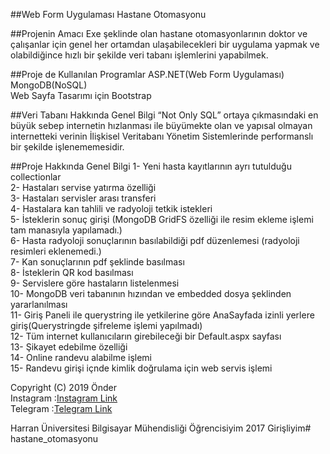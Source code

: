 ##Web Form Uygulaması Hastane Otomasyonu

##Projenin Amacı
Exe şeklinde olan hastane otomasyonlarının doktor ve çalışanlar için genel her ortamdan ulaşabilecekleri bir uygulama yapmak ve olabildiğince hızlı bir şekilde veri tabanı işlemlerini yapabilmek.

##Proje de Kullanılan Programlar
ASP.NET(Web Form Uygulaması)<br/>
MongoDB(NoSQL)<br/>
Web Sayfa Tasarımı için Bootstrap

##Veri Tabanı Hakkında Genel Bilgi
“Not Only SQL” ortaya çıkmasındaki en büyük sebep internetin hızlanması ile büyümekte olan ve yapısal olmayan internetteki verinin İlişkisel Veritabanı Yönetim Sistemlerinde performanslı bir şekilde işlenememesidir.

##Proje Hakkında Genel Bilgi
1-     Yeni hasta kayıtlarının ayrı tutulduğu collectionlar<br/>
2-     Hastaları servise yatırma özelliği<br/>
3-     Hastaları servisler arası transferi<br/>
4-     Hastalara kan tahlili ve radyoloji tetkik istekleri<br/>
5-     İsteklerin sonuç girişi (MongoDB GridFS özelliği ile resim ekleme işlemi tam manasıyla yapılamadı.)<br/>
6-     Hasta radyoloji sonuçlarının basılabildiği pdf düzenlemesi (radyoloji resimleri eklenemedi.)<br/>
7-     Kan sonuçlarının pdf şeklinde basılması<br/>
8-     İsteklerin QR kod basılması<br/>
9-     Servislere göre hastaların listelenmesi<br/>
10-    MongoDB veri tabanının hızından ve embedded dosya şeklinden yararlanılması<br/>
11-    Giriş Paneli ile querystring ile yetkilerine göre AnaSayfada izinli yerlere giriş(Querystringde şifreleme işlemi yapılmadı)<br/>
12-    Tüm internet kullanıcıların girebileceği bir Default.aspx sayfası<br/>
13-    Şikayet edebilme özelliği<br/>
14-    Online randevu alabilme işlemi<br/>
15-    Randevu girişi içnde kimlik doğrulama için web servis işlemi<br/>



Copyright (C) 2019 Önder<br/>
Instagram :[Instagram Link](https://www.instagram.com/onderfatihbuhurcu)<br/>
Telegram  :[Telegram Link](https://t.me/onderfatihbuhurcu)<br/>

Harran Üniversitesi Bilgisayar Mühendisliği Öğrencisiyim 2017 Girişliyim# hastane_otomasyonu
